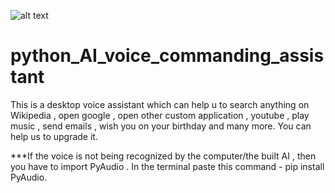 ![alt text](https://github.com/anujdube12/Python-AI-assistant/blob/master/jarvis.jpg)

# python_AI_voice_commanding_assistant


This is a desktop voice assistant which can help u to search anything on Wikipedia , open google , open other custom application , youtube , play music , send emails , wish you on your birthday and many more. You can help us to upgrade it.



***If the voice is not being recognized by the computer/the built AI , then you have to import PyAudio .
In the terminal paste this command - pip install PyAudio.
